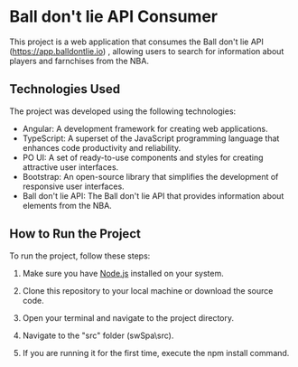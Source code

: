 # Ball don't lie API Consumer

This project is a web application that consumes the Ball don't lie API (https://app.balldontlie.io) , allowing users to search for information about players and farnchises from the NBA.

## Technologies Used

The project was developed using the following technologies:

- Angular: A development framework for creating web applications.
- TypeScript: A superset of the JavaScript programming language that enhances code productivity and reliability.
- PO UI: A set of ready-to-use components and styles for creating attractive user interfaces.
- Bootstrap: An open-source library that simplifies the development of responsive user interfaces.
- Ball don't lie API: The Ball don't lie API that provides information about elements from the NBA.

## How to Run the Project

To run the project, follow these steps:

1. Make sure you have [Node.js](https://nodejs.org/) installed on your system.

2. Clone this repository to your local machine or download the source code.

3. Open your terminal and navigate to the project directory.

4. Navigate to the "src" folder (swSpa\src).

5. If you are running it for the first time, execute the npm install command.